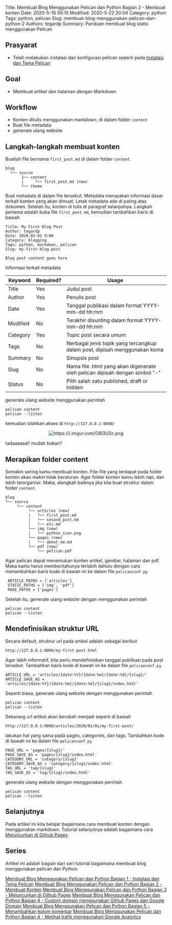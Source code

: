 Title: Membuat Blog Menggunakan Pelican dan Python Bagian 2 - Membuat konten
Date: 2020-5-18 06:10
Modified: 2020-5-22 20:04
Category: python
Tags: python, pelican 
Slug: membuat-blog-menggunakan-pelican-dan-python-2
Authors: tegardp
Summary: Panduan membuat blog statis menggunakan Pelican

## Prasyarat
* Telah melakukan instalasi dan konfigurasi pelican seperti pada [Instalasi dan Tema Pelican]({filename}/articles/python/membuat-blog-menggunakan-pelican-dan-python-1.md)

## Goal
- Membuat artikel dan halaman dengan Markdown

## Workflow
- Konten ditulis menggunakan markdown, di dalam folder `content`
- Buat file metadata
- generate ulang website


## Langkah-langkah membuat konten

Buatlah file bernama `first_post.md` di dalam folder `content`.

```
blog
  └── source
       ├── content
       |     └── first_post.md (new)
       └── theme
```

Buat metadata di dalam file tersebut. Metadata merupakan informasi dasar terkait konten yang akan dimuat. Letak metadata ada di paling atas dokumen. Setelah itu, konten di tulis di paragraf selanjutnya. Langkah pertama adalah buka file `first_post.md`, kemudian tambahkan baris di bawah

```
Title: My First Blog Post
Author: tegardp
Date: 2020-01-01 9:00
Category: blogging
Tags: python, markdown, pelican
Slug: my-first-blog-post

Blog post content goes here
```

Informasi terkait metadata

| Keyword | Required? | Usage |
| ------- | --------- | ----- |
|Title | Yes | Judul post|
|Author | Yes | Penulis post|
|Date | Yes | Tanggal publikasi dalam format YYYY-mm-dd hh:mm|
|Modified | No | Terakhir disunting dalam format YYYY-mm-dd hh:mm|
|Category | Yes | Topic post secara umum|
|Tags | No | Nerbagai jenis topik yang tercangkup dalam post, dipisah menggunakan koma|
|Summary | No | Sinopsis post|
|Slug | No | Nama file .html yang akan digenerate oleh pelican dipisah dengan simbol "-" |
|Status | No | Pilih salah satu published, draft or hidden|

generate ulang website menggunakan perintah
```
pelican content
pelican --listen
```

kemudian silahkan akses di `http://127.0.0.1:8000/`

<p align="center">
  <img src="https://i.imgur.com/O6l3U2c.png" alt="https://i.imgur.com/O6l3U2c.png">
</p>

tadaaaaaa!! mudah bukan?

## Merapikan folder content
Semakin sering kamu membuat konten. File-file yang terdapat pada folder konten akan makin tidak beraturan. Agar folder konten kamu lebih rapi, dan lebih terorganisir. Maka, alangkah baiknya jika kita buat struktur dalam folder `content`.

```
blog
└── source
     └── content
          └── articles (new)
          |   └── first_post.md
          |   └── second_post.md
          |   └── etc.md
          └── img (new)
          |   └── python_icon.png
          └── pages (new)
          |   └── about_me.md
          └── pdf (new)
              └── pelican.pdf
```

Agar pelican dapat menemukan konten artikel, gambar, halaman dan pdf. Maka kamu harus memberitahunya terlabih dahulu dengan cara menambahkan baris kode di bawah ini ke dalam file `pelicanconf.py`

```
 ARTICLE_PATHS = ['articles']
 STATIC_PATHS = ['img', 'pdf']
 PAGE_PATHS = ['pages']
```

Setelah itu, generate ulang website dengan menggunakan perintah

```
pelican content
pelican --listen
```

## Mendefinisikan struktur URL
Secara default, struktur url pada artikel adalah sebagai berikut

```
http://127.0.0.1:8000/my-first-post.html
```

Agar lebih informatif, kita perlu mendefinisikan tanggal publikasi pada post tersebut. Tambahkan baris kode di bawah ini ke dalam file `pelicanconf.py`

```
ARTICLE_URL = 'articles/{date:%Y}/{date:%m}/{date:%d}/{slug}/'
ARTICLE_SAVE_AS = 'articles/{date:%Y}/{date:%m}/{date:%d}/{slug}/index.html'
```

Seperti biasa, generate ulang website dengan menggunakan perintah

```
pelican content
pelican --listen
```

Sekarang url artikel akan berubah menjadi seperti di bawah

```
http://127.0.0.1:8000/articles/2020/01/01/my-first-post/
```

lakukan hal yang sama pada pages, categories, dan tags. Tambahkan kode di bawah ini ke dalam file `pelicanconf.py`

```
PAGE_URL = 'pages/{slug}/'
PAGE_SAVE_AS = 'pages/{slug}/index.html'
CATEGORY_URL = 'category/{slug}'
CATEGORY_SAVE_AS = 'category/{slug}/index.html'
TAG_URL = 'tag/{slug}'
TAG_SAVE_AS = 'tag/{slug}/index.html'
```

generate ulang website dengan menggunakan perintah

```
pelican content
pelican --listen
```


## Selanjutnya
Pada artikel ini kita belajar bagaimana cara membuat konten dengan menggunakan markdown. Tutorial selanjutnya adalah bagaimana cara [Meluncurkan di Github Pages]()

## Series
Artikel ini adalah bagian dari seri tutorial bagaimana membuat blog menggunakan pelican dan Python

[Membuat Blog Menggunakan Pelican dan Python Bagian 1 - Instalasi dan Tema Pelican]({filename}/articles/python/membuat-blog-menggunakan-pelican-dan-python-1.md)
[Membuat Blog Menggunakan Pelican dan Python Bagian 2 - Membuat Konten]()
[Membuat Blog Menggunakan Pelican dan Python Bagian 3 - Meluncurkan di Github Pages]()
[Membuat Blog Menggunakan Pelican dan Python Bagian 4 - Custom domain menggunakan Github Pages dan Google Domain]()
[Membuat Blog Menggunakan Pelican dan Python Bagian 5 - Menambahkan kolom komentar]()
[Membuat Blog Menggunakan Pelican dan Python Bagian 4 - Melihat trafik menggunakan Google Analytics]()